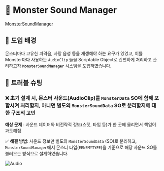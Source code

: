 # 🎵 Monster Sound Manager

[MonsterSoundManager](MonsterSoundManager.cs)

## 📖 도입 배경

몬스터마다 고유한 피격음, 사망 음성 등을 재생해야 하는 요구가 있었고, 이를 Monster마다 사용하는 `AudioClip` 들을 Scriptable Object로 간편하게  처리하고 관리하고자 **`MonsterSoundManager`** 시스템을 도입하였습니다.



## 🧩 트러블 슈팅



### ❌ 초기 설계 시, 몬스터 사운드(AudioClip)를 `MonsterData` SO에 함께 포함시켜 처리할지, 아니면 별도의 `MonsterSoundData` SO로 분리할지에 대한 구조적 고민



**예상 문제**  : 사운드 데이터와 비전략적 정보(스탯, 타입 등)가 한 곳에 몰리면서 책임이 과도해짐



✅ **해결 방법**:
 사운드 정보만 별도의 `MonsterSoundData` (SO)로 분리하고, `MonsterSoundManager`에서 몬스터 타입(`EENEMYTYPE`)을 기준으로 해당 사운드 SO를 불러오는 방식으로 설계하였습니다.

 ![Audio](https://github.com/user-attachments/assets/109846bd-85da-4678-bd07-e6f941ca4290)
